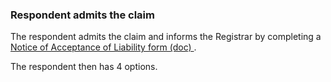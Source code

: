 ###  Respondent admits the claim

The respondent admits the claim and informs the Registrar by completing a [
Notice of Acceptance of Liability form (doc)
](https://www.courts.ie/acc/alfresco/6e5d917f-38e2-44b1-af4c-178761cf1fca/Small%20Claims%20Procedure%20-%20notice%20of%20acceptance%20of%20liability%20No.%2053A.03.docx/docx/1)
.

The respondent then has 4 options.
